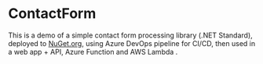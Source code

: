 # ContactForm

This is a demo of a simple contact form processing library (.NET Standard), deployed to [NuGet.org](https://www.nuget.org/packages/OviCrisan.ContactForm/), 
using Azure DevOps pipeline for CI/CD, then used in a web app + API, Azure Function and AWS Lambda
.


